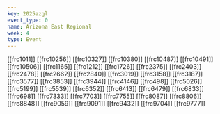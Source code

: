 ```yaml
---
key: 2025azgl
event_type: 0
name: Arizona East Regional
week: 4
type: Event
---
```

[[frc1011]]
[[frc10256]]
[[frc10327]]
[[frc10380]]
[[frc10487]]
[[frc10491]]
[[frc10506]]
[[frc1165]]
[[frc1212]]
[[frc1726]]
[[frc2375]]
[[frc2403]]
[[frc2478]]
[[frc2662]]
[[frc2840]]
[[frc3019]]
[[frc3158]]
[[frc3187]]
[[frc3577]]
[[frc3853]]
[[frc3944]]
[[frc4146]]
[[frc498]]
[[frc5026]]
[[frc5199]]
[[frc5539]]
[[frc6352]]
[[frc6413]]
[[frc6479]]
[[frc6833]]
[[frc698]]
[[frc7333]]
[[frc7703]]
[[frc7755]]
[[frc8087]]
[[frc8806]]
[[frc8848]]
[[frc9059]]
[[frc9091]]
[[frc9432]]
[[frc9704]]
[[frc9777]]
